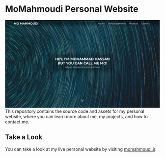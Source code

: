 # MoMahmoudi Personal Website
![alt text](https://github.com/mahmoudi-1798/MoMahmoudi/blob/master/assets/images/Personal_website.png?raw=true)
This repository contains the source code and assets for my personal website, where you can learn more about me, my projects, and how to contact me.

## Take a Look
You can take a look at my live personal website by visiting [momahmoudi.ir](https://momahmoudi.ir).
